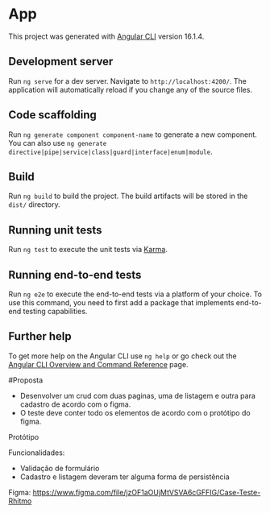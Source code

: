# App

This project was generated with [Angular CLI](https://github.com/angular/angular-cli) version 16.1.4.

## Development server

Run `ng serve` for a dev server. Navigate to `http://localhost:4200/`. The application will automatically reload if you change any of the source files.

## Code scaffolding

Run `ng generate component component-name` to generate a new component. You can also use `ng generate directive|pipe|service|class|guard|interface|enum|module`.

## Build

Run `ng build` to build the project. The build artifacts will be stored in the `dist/` directory.

## Running unit tests

Run `ng test` to execute the unit tests via [Karma](https://karma-runner.github.io).

## Running end-to-end tests

Run `ng e2e` to execute the end-to-end tests via a platform of your choice. To use this command, you need to first add a package that implements end-to-end testing capabilities.

## Further help

To get more help on the Angular CLI use `ng help` or go check out the [Angular CLI Overview and Command Reference](https://angular.io/cli) page.

#Proposta
- Desenvolver um crud com duas paginas, uma de listagem e outra para cadastro de acordo com o figma.
- O teste deve conter todo os elementos de acordo com o protótipo do figma.

Protótipo

Funcionalidades:
 - Validação de formulário
 - Cadastro e listagem deveram ter alguma forma de persistência


Figma: https://www.figma.com/file/jzOF1aOUjMtVSVA6cGFFIG/Case-Teste-Rhitmo

